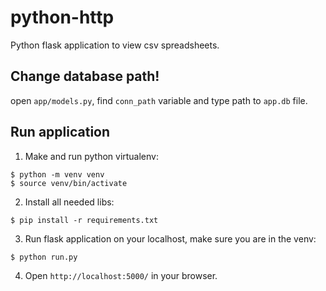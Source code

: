 # python-http
Python flask application to view csv spreadsheets.

## Change database path!

open `app/models.py`, find `conn_path` variable and type path to `app.db` file.

## Run application
1. Make and run python virtualenv:
```
$ python -m venv venv
$ source venv/bin/activate
```
2. Install all needed libs:
```
$ pip install -r requirements.txt
```
3. Run flask application on your localhost, make sure you are in the venv:
```
$ python run.py
```
4. Open `http://localhost:5000/` in your browser.
